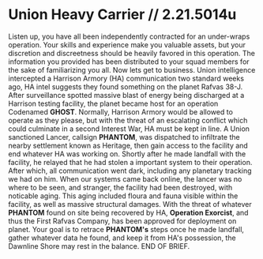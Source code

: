 # Union Heavy Carrier // 2.21.5014u

Listen up, you have all been independently contracted for an under-wraps operation. Your skills and experience make you valuable assets, but your discretion and discreetness should be heavily favored in this operation. The information you provided has been distributed to your squad members for the sake of familiarizing you all. Now lets get to business. Union intelligence intercepted a Harrison Armory (HA) communication two standard weeks ago, HA intel suggests they found something on the planet Rafvas 38-J. After surveillance spotted massive blast of energy being discharged at a Harrison testing facility, the planet became host for an operation Codenamed **GHOST**. Normally, Harrison Armory would be allowed to operate as they please, but with the threat of an escalating conflict which could culminate in a second Interest War, HA must be kept in line. A Union sanctioned Lancer, callsign **PHANTOM**, was dispatched to infiltrate the nearby settlement known as Heritage, then gain access to the facility and end whatever HA was working on. Shortly after he made landfall with the facility, he relayed that he had stolen a important system to their operation. After which, all communication went dark, including any planetary tracking we had on him. When our systems came back online, the lancer was no where to be seen, and stranger, the facility had been destroyed, with noticable aging. This aging included floura and fauna visible within the facility, as well as massive structural damages. With the threat of whatever **PHANTOM** found on site being recovered by HA, **Operation Exorcist**, and thus the First Rafvas Company, has been approved for deployment on planet. Your goal is to retrace **PHANTOM's** steps once he made landfall, gather whatever data he found, and keep it from HA's possession, the Dawnline Shore may rest in the balance. END OF BRIEF.
